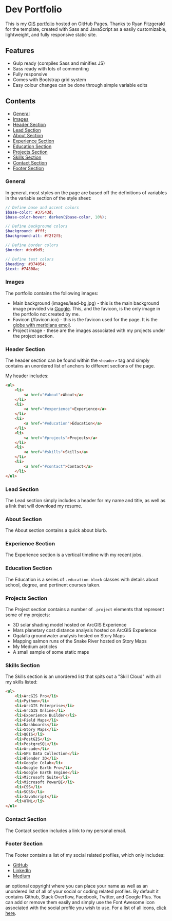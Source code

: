 # Dev Portfolio

This is my [GIS portfolio](https://colinstiles.github.io/gis-portfolio) hosted on GitHub Pages. Thanks to Ryan Fitzgerald for the template, created with Sass and JavaScript as a easily customizable, lightweight, and fully responsive static site.


## Features

* Gulp ready (compiles Sass and minifies JS)
* Sass ready with lots of commenting
* Fully responsive
* Comes with Bootstrap grid system
* Easy colour changes can be done through simple variable edits

## Contents

- [General](#general)
- [Images](#images)
- [Header Section](#header-section)
- [Lead Section](#lead-section)
- [About Section](#about-section)
- [Experience Section](#experience-section)
- [Education Section](#education-section)
- [Projects Section](#projects-section)
- [Skills Section](#skills-section)
- [Contact Section](#contact-section)
- [Footer Section](#footer-section)

### General

In general, most styles on the page are based off the definitions of variables in the variable section of the style sheet:

```SCSS
// Define base and accent colors
$base-color: #37543d;
$base-color-hover: darken($base-color, 10%);

// Define background colors
$background: #fff;
$background-alt: #f2f2f5;

// Define border colors
$border: #dcd9d9;

// Define text colors
$heading: #374054;
$text: #74808a;
```

### Images

The portfolio contains the following images:

* Main background (images/lead-bg.jpg) - this is the main background image provided via [Google](https://blog.google/products/earth/most-stunning-images-from-google-earth/). This, and the favicon, is the only image in the portfolio not created by me.
* Favicon (/favicon.ico) - this is the favicon used for the page. It is the [globe with meridians emoji](https://favicon.io/emoji-favicons/globe-with-meridians).
* Project image - these are the images associated with my projects under the project section.

### Header Section

The header section can be found within the `<header>` tag and simply contains an unordered list of anchors to different sections of the page.

My header includes:

```HTML
<ul>
    <li>
        <a href="#about">About</a>
    </li>
    <li>
        <a href="#experience">Experience</a>
    </li>
    <li>
        <a href="#education">Education</a>
    </li>
    <li>
        <a href="#projects">Projects</a>
    </li>
    <li>
        <a href="#skills">Skills</a>
    </li>
    <li>
        <a href="#contact">Contact</a>
    </li>
</ul>
```

### Lead Section

The Lead section simply includes a header for my name and title, as well as a link that will download my resume.

### About Section

The About section contains a quick about blurb.

### Experience Section

The Experience section is a vertical timeline with my recent jobs.

### Education Section

The Education is a series of `.education-block` classes with details about school, degree, and pertinent courses taken.

### Projects Section

The Project section contains a number of `.project` elements that represent some of my projects:

*   3D solar shading model hosted on ArcGIS Experience
*   Mars planetary cost distance analysis hosted on ArcGIS Experience
*   Ogalalla groundwater analysis hosted on Story Maps
*   Mapping salmon runs of the Snake River hosted on Story Maps
*   My Medium arcticles
*   A small sample of some static maps

### Skills Section

The Skills section is an unordered list that spits out a "Skill Cloud" with all my skills listed:

```HTML
<ul>
    <li>ArcGIS Pro</li>
    <li>Python</li>
    <li>ArcGIS Enterprise</li>
    <li>ArcGIS Online</li>
    <li>Experience Builder</li>
    <li>Field Maps</li>
    <li>Dashboards</li>
    <li>Story Maps</li>
    <li>QGIS</li>
    <li>PostGIS</li>
    <li>PostgreSQL</li>
    <li>Arcade</li>
    <li>GPS Data Collection</li>
    <li>Blender 3D</li>
    <li>Google Colab</li>
    <li>Google Earth Pro</li>
    <li>Google Earth Engine</li>
    <li>Microsoft Suite</li>
    <li>Microsoft PowerBI</li>
    <li>CSS</li>
    <li>SCSS</li>
    <li>JavaScript</li>
    <li>HTML</li>
</ul>
```

### Contact Section

The Contact section includes a link to my personal email.

### Footer Section

The Footer contains a list of my social related profiles, which only includes:

*   [GitHub](https://github.com/colinstiles)
*   [LinkedIn](https://www.linkedin.com/in/colin-t-stiles-gisp-386717292/)
*   [Medium](https://www.medium.com/@colintimothystiles)

an optional copyright where you can place your name as well as an unordered list of all of your social or coding related profiles. By default it contains Github, Stack Overflow, Facebook, Twitter, and Google Plus. You can add or remove them easily and simply use the Font Awesome icon associated with the social profile you wish to use. For a list of all icons, [click here](http://fontawesome.io/icons/).